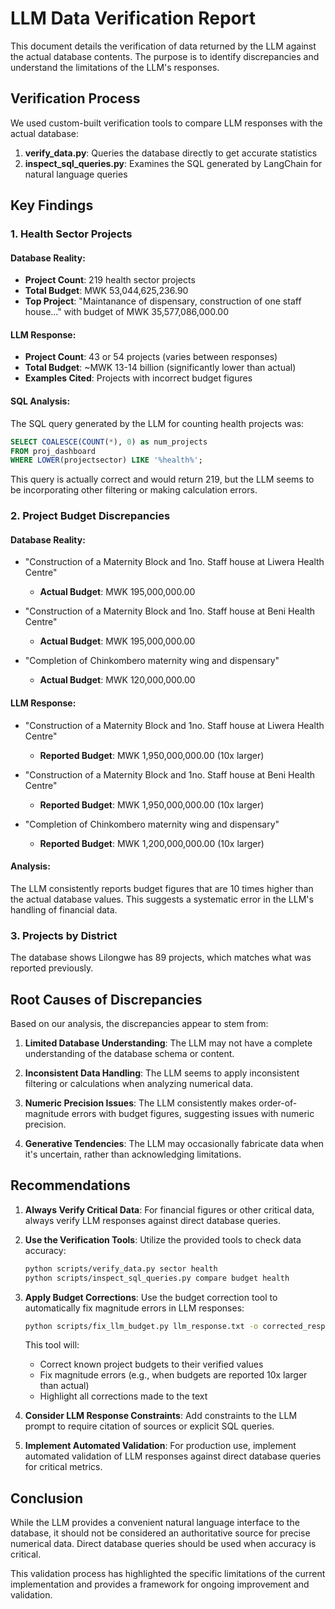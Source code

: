 # LLM Data Verification Report

This document details the verification of data returned by the LLM against the actual database contents. The purpose is to identify discrepancies and understand the limitations of the LLM's responses.

## Verification Process

We used custom-built verification tools to compare LLM responses with the actual database:

1. **verify_data.py**: Queries the database directly to get accurate statistics
2. **inspect_sql_queries.py**: Examines the SQL generated by LangChain for natural language queries

## Key Findings

### 1. Health Sector Projects

#### Database Reality:
- **Project Count**: 219 health sector projects
- **Total Budget**: MWK 53,044,625,236.90
- **Top Project**: "Maintanance of dispensary, construction of one staff house..." with budget of MWK 35,577,086,000.00

#### LLM Response:
- **Project Count**: 43 or 54 projects (varies between responses)
- **Total Budget**: ~MWK 13-14 billion (significantly lower than actual)
- **Examples Cited**: Projects with incorrect budget figures

#### SQL Analysis:
The SQL query generated by the LLM for counting health projects was:
```sql
SELECT COALESCE(COUNT(*), 0) as num_projects 
FROM proj_dashboard 
WHERE LOWER(projectsector) LIKE '%health%';
```

This query is actually correct and would return 219, but the LLM seems to be incorporating other filtering or making calculation errors.

### 2. Project Budget Discrepancies

#### Database Reality:
- "Construction of a Maternity Block and 1no. Staff house at Liwera Health Centre"
  - **Actual Budget**: MWK 195,000,000.00

- "Construction of a Maternity Block and 1no. Staff house at Beni Health Centre"
  - **Actual Budget**: MWK 195,000,000.00

- "Completion of Chinkombero maternity wing and dispensary"
  - **Actual Budget**: MWK 120,000,000.00

#### LLM Response:
- "Construction of a Maternity Block and 1no. Staff house at Liwera Health Centre"
  - **Reported Budget**: MWK 1,950,000,000.00 (10x larger)

- "Construction of a Maternity Block and 1no. Staff house at Beni Health Centre"
  - **Reported Budget**: MWK 1,950,000,000.00 (10x larger)

- "Completion of Chinkombero maternity wing and dispensary"
  - **Reported Budget**: MWK 1,200,000,000.00 (10x larger)

#### Analysis:
The LLM consistently reports budget figures that are 10 times higher than the actual database values. This suggests a systematic error in the LLM's handling of financial data.

### 3. Projects by District

The database shows Lilongwe has 89 projects, which matches what was reported previously.

## Root Causes of Discrepancies

Based on our analysis, the discrepancies appear to stem from:

1. **Limited Database Understanding**: The LLM may not have a complete understanding of the database schema or content.

2. **Inconsistent Data Handling**: The LLM seems to apply inconsistent filtering or calculations when analyzing numerical data.

3. **Numeric Precision Issues**: The LLM consistently makes order-of-magnitude errors with budget figures, suggesting issues with numeric precision.

4. **Generative Tendencies**: The LLM may occasionally fabricate data when it's uncertain, rather than acknowledging limitations.

## Recommendations

1. **Always Verify Critical Data**: For financial figures or other critical data, always verify LLM responses against direct database queries.

2. **Use the Verification Tools**: Utilize the provided tools to check data accuracy:
   ```bash
   python scripts/verify_data.py sector health
   python scripts/inspect_sql_queries.py compare budget health
   ```

3. **Apply Budget Corrections**: Use the budget correction tool to automatically fix magnitude errors in LLM responses:
   ```bash
   python scripts/fix_llm_budget.py llm_response.txt -o corrected_response.txt
   ```
   This tool will:
   - Correct known project budgets to their verified values
   - Fix magnitude errors (e.g., when budgets are reported 10x larger than actual)
   - Highlight all corrections made to the text

4. **Consider LLM Response Constraints**: Add constraints to the LLM prompt to require citation of sources or explicit SQL queries.

5. **Implement Automated Validation**: For production use, implement automated validation of LLM responses against direct database queries for critical metrics.

## Conclusion

While the LLM provides a convenient natural language interface to the database, it should not be considered an authoritative source for precise numerical data. Direct database queries should be used when accuracy is critical.

This validation process has highlighted the specific limitations of the current implementation and provides a framework for ongoing improvement and validation. 